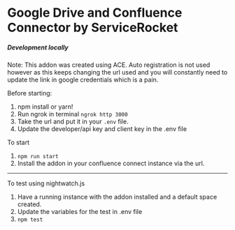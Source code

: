 # Google Drive and Confluence Connector by ServiceRocket

##### Development locally

Note: This addon was created using ACE. Auto registration is not used however as this keeps changing the url used and you will constantly need to update the link in google credentials which is a pain.

Before starting:
1. npm install or yarn!
1. Run ngrok in terminal    `ngrok http 3000`
1. Take the url and put it in your `.env` file. 
1. Update the developer/api key and client key in the .env file


To start

1. `npm run start`
1. Install the addon in your confluence connect instance via the url.


-------------

To test using nightwatch.js

1. Have a running instance with the addon installed and a default space created.
1. Update the variables for the test in .env file
2. `npm test`